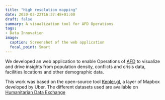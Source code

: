 ```yaml
---
title: "High resolution mapping"
date: 2020-03-22T16:37:48+01:00
draft: false
summary: A visualization tool for AFD Operations
tags:
- Data Innovation
image:
  caption: Screenshot of the web application
  focal_point: Smart
---
```

We developed an web application to enable Operations of [AFD](https://www.afd.fr/en) to visualize and drive insights from population density, conflicts and crisis data, facilities locations and other demographic data.  

This work was based on the open-source tool [Kepler.gl](https://kepler.gl/), a layer of Mapbox developed by Uber.
The different datasets used are available on [Humanitarian Data Exchange](https://data.humdata.org/)

